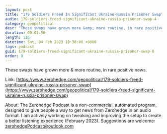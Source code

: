 ```yaml
---
layout: post
title: "179 Soldiers Freed In Significant Ukraine-Russia Prisoner Swap"
audio: 179-soldiers-freed-significant-ukraine-russia-prisoner-swap-4
category: geopolitical
desc: "These swaps have grown more &amp; more routine, in rare positive news."
duration: 00:01:56
length: 116
datetime: Sat, 04 Feb 2023 18:30:00 +0000
tags: podcast
guid: 179-soldiers-freed-significant-ukraine-russia-prisoner-swap-0
order: 0
---
```

These swaps have grown more &amp; more routine, in rare positive news.

Link: [https://www.zerohedge.com/geopolitical/179-soldiers-freed-significant-ukraine-russia-prisoner-swap](https://www.zerohedge.com/geopolitical/179-soldiers-freed-significant-ukraine-russia-prisoner-swap)

About: The Zerohedge Podcast is a non-commercial, automated program, designed to give people a way to get news from Zerohedge in an audio format.  I am actively working on tweaking and improving the setup to create a better listening experience (February 2023).  Suggestions are welcome: [zerohedgePodcast@outlook.com](mailto:zerohedgePodcast@outlook.com)